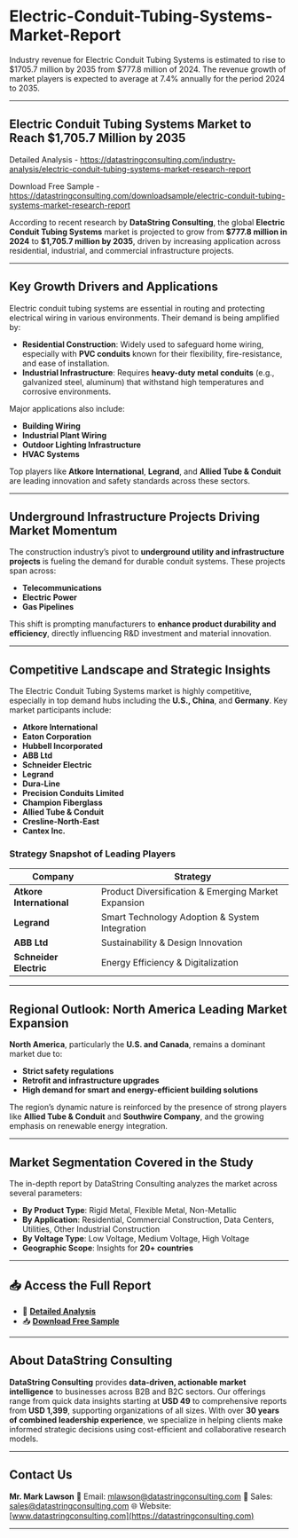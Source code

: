 # Electric-Conduit-Tubing-Systems-Market-Report

Industry revenue for Electric Conduit Tubing Systems is estimated to rise to $1705.7 million by 2035 from $777.8 million of 2024. The revenue growth of market players is expected to average at 7.4% annually for the period 2024 to 2035.

---

## **Electric Conduit Tubing Systems Market to Reach \$1,705.7 Million by 2035**

Detailed Analysis - https://datastringconsulting.com/industry-analysis/electric-conduit-tubing-systems-market-research-report

Download Free Sample - https://datastringconsulting.com/downloadsample/electric-conduit-tubing-systems-market-research-report

According to recent research by **DataString Consulting**, the global **Electric Conduit Tubing Systems** market is projected to grow from **\$777.8 million in 2024** to **\$1,705.7 million by 2035**, driven by increasing application across residential, industrial, and commercial infrastructure projects.

---

## **Key Growth Drivers and Applications**

Electric conduit tubing systems are essential in routing and protecting electrical wiring in various environments. Their demand is being amplified by:

* **Residential Construction**: Widely used to safeguard home wiring, especially with **PVC conduits** known for their flexibility, fire-resistance, and ease of installation.
* **Industrial Infrastructure**: Requires **heavy-duty metal conduits** (e.g., galvanized steel, aluminum) that withstand high temperatures and corrosive environments.

Major applications also include:

* **Building Wiring**
* **Industrial Plant Wiring**
* **Outdoor Lighting Infrastructure**
* **HVAC Systems**

Top players like **Atkore International**, **Legrand**, and **Allied Tube & Conduit** are leading innovation and safety standards across these sectors.

---

## **Underground Infrastructure Projects Driving Market Momentum**

The construction industry’s pivot to **underground utility and infrastructure projects** is fueling the demand for durable conduit systems. These projects span across:

* **Telecommunications**
* **Electric Power**
* **Gas Pipelines**

This shift is prompting manufacturers to **enhance product durability and efficiency**, directly influencing R\&D investment and material innovation.

---

## **Competitive Landscape and Strategic Insights**

The Electric Conduit Tubing Systems market is highly competitive, especially in top demand hubs including the **U.S., China**, and **Germany**. Key market participants include:

* **Atkore International**
* **Eaton Corporation**
* **Hubbell Incorporated**
* **ABB Ltd**
* **Schneider Electric**
* **Legrand**
* **Dura-Line**
* **Precision Conduits Limited**
* **Champion Fiberglass**
* **Allied Tube & Conduit**
* **Cresline-North-East**
* **Cantex Inc.**

### **Strategy Snapshot of Leading Players**

| **Company**              | **Strategy**                                        |
| ------------------------ | --------------------------------------------------- |
| **Atkore International** | Product Diversification & Emerging Market Expansion |
| **Legrand**              | Smart Technology Adoption & System Integration      |
| **ABB Ltd**              | Sustainability & Design Innovation                  |
| **Schneider Electric**   | Energy Efficiency & Digitalization                  |

---

## **Regional Outlook: North America Leading Market Expansion**

**North America**, particularly the **U.S. and Canada**, remains a dominant market due to:

* **Strict safety regulations**
* **Retrofit and infrastructure upgrades**
* **High demand for smart and energy-efficient building solutions**

The region’s dynamic nature is reinforced by the presence of strong players like **Allied Tube & Conduit** and **Southwire Company**, and the growing emphasis on renewable energy integration.

---

## **Market Segmentation Covered in the Study**

The in-depth report by DataString Consulting analyzes the market across several parameters:

* **By Product Type**: Rigid Metal, Flexible Metal, Non-Metallic
* **By Application**: Residential, Commercial Construction, Data Centers, Utilities, Other Industrial Construction
* **By Voltage Type**: Low Voltage, Medium Voltage, High Voltage
* **Geographic Scope**: Insights for **20+ countries**

---

## 📥 **Access the Full Report**

* 📄 [**Detailed Analysis**](https://datastringconsulting.com/industry-analysis/electric-conduit-tubing-systems-market-research-report)
* 📥 [**Download Free Sample**](https://datastringconsulting.com/downloadsample/electric-conduit-tubing-systems-market-research-report)

---

## **About DataString Consulting**

**DataString Consulting** provides **data-driven, actionable market intelligence** to businesses across B2B and B2C sectors. Our offerings range from quick data insights starting at **USD 49** to comprehensive reports from **USD 1,399**, supporting organizations of all sizes. With over **30 years of combined leadership experience**, we specialize in helping clients make informed strategic decisions using cost-efficient and collaborative research models.

---

## **Contact Us**

**Mr. Mark Lawson**
📧 Email: [mlawson@datastringconsulting.com](mailto:mlawson@datastringconsulting.com)
📧 Sales: [sales@datastringconsulting.com](mailto:sales@datastringconsulting.com)
🌐 Website: [www.datastringconsulting.com](https://datastringconsulting.com)

---
